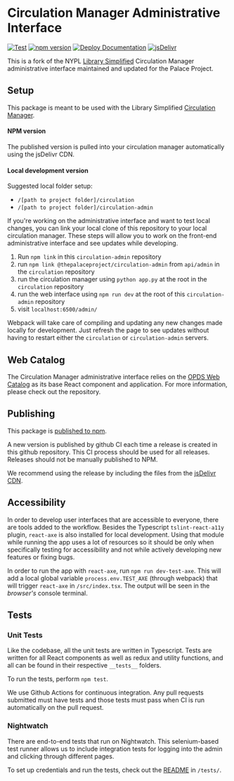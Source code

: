 # Circulation Manager Administrative Interface

[![Test](https://github.com/ThePalaceProject/circulation-admin/actions/workflows/test.yml/badge.svg)](https://github.com/ThePalaceProject/circulation-admin/actions/workflows/test.yml)
[![npm version](https://badge.fury.io/js/%40thepalaceproject%2Fcirculation-admin.svg)](https://badge.fury.io/js/%40thepalaceproject%2Fcirculation-admin)
[![Deploy Documentation](https://github.com/ThePalaceProject/circulation-admin/actions/workflows/gh-pages.yml/badge.svg)](https://github.com/ThePalaceProject/circulation-admin/actions/workflows/gh-pages.yml)
[![jsDelivr](https://data.jsdelivr.com/v1/package/npm/@thepalaceproject/circulation-admin/badge)](https://www.jsdelivr.com/package/npm/@thepalaceproject/circulation-admin)

This is a fork of the NYPL [Library Simplified](http://www.librarysimplified.org/) Circulation Manager administrative interface maintained and updated for the Palace Project.

## Setup

This package is meant to be used with the Library Simplified [Circulation Manager](https://github.com/NYPL-Simplified/circulation).

#### NPM version

The published version is pulled into your circulation manager automatically using the jsDelivr CDN.

#### Local development version

Suggested local folder setup:

- `/[path to project folder]/circulation`
- `/[path to project folder]/circulation-admin`

If you're working on the administrative interface and want to test local changes, you can link your local clone of this repository to your local circulation manager. These steps will allow you to work on the front-end administrative interface and see updates while developing.

1. Run `npm link` in this `circulation-admin` repository
2. run `npm link @thepalaceproject/circulation-admin` from `api/admin` in the `circulation` repository
3. run the circulation manager using `python app.py` at the root in the `circulation` repository
4. run the web interface using `npm run dev` at the root of this `circulation-admin` repository
5. visit `localhost:6500/admin/`

Webpack will take care of compiling and updating any new changes made locally for development. Just refresh the page to see updates without having to restart either the `circulation` or `circulation-admin` servers.

## Web Catalog

The Circulation Manager administrative interface relies on the [OPDS Web Catalog](https://github.com/NYPL-Simplified/opds-web-client) as its base React component and application. For more information, please check out the repository.

## Publishing

This package is [published to npm](https://www.npmjs.com/package/@thepalaceproject/circulation-admin).

A new version is published by github CI each time a release is created in this github repository. This CI process should be used for all releases. Releases should not be manually published to NPM.

We recommend using the release by including the files from the [jsDelivr CDN](https://www.jsdelivr.com/package/npm/@thepalaceproject/circulation-admin).

## Accessibility

In order to develop user interfaces that are accessible to everyone, there are tools added to the workflow. Besides the Typescript `tslint-react-a11y` plugin, `react-axe` is also installed for local development. Using that module while running the app uses a lot of resources so it should be only when specifically testing for accessibility and not while actively developing new features or fixing bugs.

In order to run the app with `react-axe`, run `npm run dev-test-axe`. This will add a local global variable `process.env.TEST_AXE` (through webpack) that will trigger `react-axe` in `/src/index.tsx`. The output will be seen in the _browser's_ console terminal.

## Tests

### Unit Tests

Like the codebase, all the unit tests are written in Typescript. Tests are written for all React components as well as redux and utility functions, and all can be found in their respective `__tests__` folders.

To run the tests, perform `npm test`.

We use Github Actions for continuous integration. Any pull requests submitted must have tests and those tests must pass when CI is run automatically on the pull request.

### Nightwatch

There are end-to-end tests that run on Nightwatch. This selenium-based test runner allows us to include integration tests for logging into the admin and clicking through different pages.

To set up credentials and run the tests, check out the [README](/tests/README.md) in `/tests/`.
